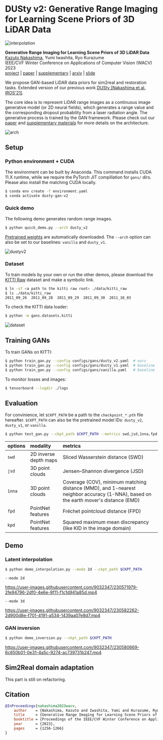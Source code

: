 # DUSty v2: Generative Range Imaging for Learning Scene Priors of 3D LiDAR Data

![interpolation](https://user-images.githubusercontent.com/9032347/230576998-34c6de2f-76ca-4892-929a-076e74d77b08.gif)

**Generative Range Imaging for Learning Scene Priors of 3D LiDAR Data**<br>
[<u>Kazuto Nakashima</u>](https://kazuto1011.github.io/), Yumi Iwashita, Ryo Kurazume<br>
IEEE/CVF Winter Conference on Applications of Computer Vision (WACV) 2023<br>
[project](https://kazuto1011.github.io/dusty-gan-v2) | [paper]() | [supplementary]() | [arxiv](http://arxiv.org/abs/2210.11750) | [slide](https://kazuto1011.github.io/docs/slides/nakashima2023generative_teaser.pdf)

</center>

We propose GAN-based LiDAR data priors for sim2real and restoration tasks. Extended version of our previous work [DUSty [Nakashima et al. IROS'21]](https://kazuto1011.github.io/dusty-gan).

The core idea is to represent LiDAR range images as a continuous image generative model (or 2D neural fields), which generates a range value and the corresponding dropout probability from a laser radiation angle. The generative process is trained by the GAN framework. Please check out our [paper](https://openaccess.thecvf.com/content/WACV2023/papers/Nakashima_Generative_Range_Imaging_for_Learning_Scene_Priors_of_3D_LiDAR_WACV_2023_paper.pdf) and [supplementary materials](https://openaccess.thecvf.com/content/WACV2023/supplemental/Nakashima_Generative_Range_Imaging_WACV_2023_supplemental.pdf) for more details on the architecture.

![arch](https://user-images.githubusercontent.com/9032347/230577070-526852c6-35c6-42fa-b1bf-5f96e0ea2897.png)

## Setup

### Python environment + CUDA

The environment can be built by Anaconda. This command installs CUDA 11.X runtime, while we require the PyTorch JIT compillation for `gans/` dirs. Please also install the matching CUDA locally.

```sh
$ conda env create -f environment.yaml
$ conda activate dusty-gan-v2
```

### Quick demo

The following demo generates random range images.

```sh
$ python quick_demo.py --arch dusty_v2
```

[Pretrained weights](https://github.com/kazuto1011/dusty-gan-v2/releases/tag/weights-wacv23) are automatically downloaded.
The `--arch` option can also be set to our baselines: `vanilla` and `dusty_v1`.

![dustyv2](https://user-images.githubusercontent.com/9032347/230577081-e8f7559e-5a36-4028-9f05-a4be7ab3c8aa.png)

### Dataset

To train models by your own or run the other demos, please download the [KITTI Raw]() dataset and make a symbolic link.

```sh
$ ln -sf <a path to the kitti raw root> ./data/kitti_raw
$ ls ./data/kitti_raw
2011_09_26  2011_09_28  2011_09_29  2011_09_30  2011_10_03
```

To check the KITTI data loader:

```sh
$ python -m gans.datasets.kitti
```

![dataset](https://user-images.githubusercontent.com/9032347/230577079-0182f034-3f6a-4f8d-99ee-9ab3fbe356a8.png)

## Training GANs

To train GANs on KITTI:

```sh
$ python train_gan.py --config configs/gans/dusty_v2.yaml  # ours
$ python train_gan.py --config configs/gans/dusty_v1.yaml  # baseline
$ python train_gan.py --config configs/gans/vanilla.yaml   # baseline
```

To monitor losses and images:

```sh
$ tensorboard --logdir ./logs
```

## Evaluation

For convinience, let `$CKPT_PATH` be a path to the `checkpoint_*.pth` file hereafter.
`$CKPT_PATH` can also be the pretrained model IDs: `dusty_v2`, `dusty_v1`, or `vanilla`.

```sh
$ python test_gan.py --ckpt_path $CKPT_PATH --metrics swd,jsd,1nna,fpd,kpd
```

|options|modality|metrics|
|:-|:-|:-|
|`swd`|2D inverse depth maps|Sliced Wasserstein distance (SWD)|
|`jsd`|3D point clouds|Jensen–Shannon divergence (JSD)|
|`1nna`|3D point clouds|Coverage (COV), minimum matching distance (MMD), and 1-nearest neighbor accuracy (1-NNA), based on the earth mover's distance (EMD)|
|`fpd`|PointNet features|Fréchet pointcloud distance (FPD)|
|`kpd`|PointNet features|Squared maximum mean discrepancy (like KID in the image domain)|

## Demo

### Latent interpolation

```sh
$ python demo_interpolation.py --mode 2d --ckpt_path $CKPT_PATH
```

`--mode 2d`

https://user-images.githubusercontent.com/9032347/230571979-2fe94796-2df0-4e6e-9f11-f1c1d941a85d.mp4

`--mode 3d`

https://user-images.githubusercontent.com/9032347/230582262-2d900d8e-f701-4191-a534-1439aa07e8d7.mp4

### GAN inversion

```sh
$ python demo_inversion.py --ckpt_path $CKPT_PATH
```

https://user-images.githubusercontent.com/9032347/230580669-6c650b01-0e31-4a5c-9274-ac739731b247.mp4

## Sim2Real domain adaptation

This part is still on refactoring.

## Citation

```bibtex
@InProceedings{nakashima2023wacv,
    author    = {Nakashima, Kazuto and Iwashita, Yumi and Kurazume, Ryo},
    title     = {Generative Range Imaging for Learning Scene Priors of 3{D} LiDAR Data},
    booktitle = {Proceedings of the IEEE/CVF Winter Conference on Applications of Computer Vision (WACV)},
    year      = {2023},
    pages     = {1256-1266}
}
```